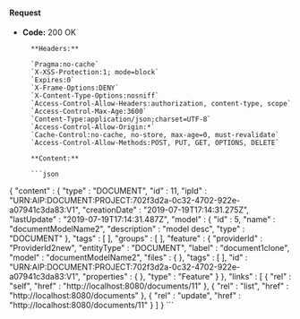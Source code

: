 #### Request

* **Code:** 200 OK

        **Headers:**

        `Pragma:no-cache`
        `X-XSS-Protection:1; mode=block`
        `Expires:0`
        `X-Frame-Options:DENY`
        `X-Content-Type-Options:nosniff`
        `Access-Control-Allow-Headers:authorization, content-type, scope`
        `Access-Control-Max-Age:3600`
        `Content-Type:application/json;charset=UTF-8`
        `Access-Control-Allow-Origin:*`
        `Cache-Control:no-cache, no-store, max-age=0, must-revalidate`
        `Access-Control-Allow-Methods:POST, PUT, GET, OPTIONS, DELETE`

        **Content:**

        ```json
    
{
  "content" : {
    "type" : "DOCUMENT",
    "id" : 11,
    "ipId" : "URN:AIP:DOCUMENT:PROJECT:702f3d2a-0c32-4702-922e-a07941c3da83:V1",
    "creationDate" : "2019-07-19T17:14:31.275Z",
    "lastUpdate" : "2019-07-19T17:14:31.487Z",
    "model" : {
      "id" : 5,
      "name" : "documentModelName2",
      "description" : "model desc",
      "type" : "DOCUMENT"
    },
    "tags" : [ ],
    "groups" : [ ],
    "feature" : {
      "providerId" : "ProviderId2new",
      "entityType" : "DOCUMENT",
      "label" : "document1clone",
      "model" : "documentModelName2",
      "files" : { },
      "tags" : [ ],
      "id" : "URN:AIP:DOCUMENT:PROJECT:702f3d2a-0c32-4702-922e-a07941c3da83:V1",
      "properties" : { },
      "type" : "Feature"
    }
  },
  "links" : [ {
    "rel" : "self",
    "href" : "http://localhost:8080/documents/11"
  }, {
    "rel" : "list",
    "href" : "http://localhost:8080/documents"
  }, {
    "rel" : "update",
    "href" : "http://localhost:8080/documents/11"
  } ]
}
        ```
